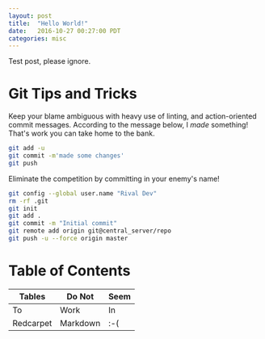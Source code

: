 ```yaml
---
layout: post
title:  "Hello World!"
date:   2016-10-27 00:27:00 PDT
categories: misc
---
```


Test post, please ignore.  

# Git Tips and Tricks

Keep your blame ambiguous with heavy use of linting, and action-oriented commit messages.  According to the message below, I *made* something!  That's work you can take home to the bank.

```bash
git add -u
git commit -m'made some changes'
git push
```

Eliminate the competition by committing in your enemy's name!

```bash
git config --global user.name "Rival Dev"
rm -rf .git
git init
git add .
git commit -m "Initial commit"
git remote add origin git@central_server/repo
git push -u --force origin master
```

# Table of Contents

Tables  | Do Not  |  Seem
--|---|--
 To  |  Work  |  In
 Redcarpet | Markdown  |  :-(
